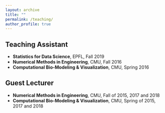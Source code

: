 ```yaml
---
layout: archive
title: ""
permalink: /teaching/
author_profile: true
---
```


Teaching Assistant
------------------
* __Statistics for Data Science__, EPFL, Fall 2019
* __Numerical Methods in Engineering__, CMU, Fall 2016
* __Computational Bio-Modeling & Visualization__, CMU, Spring 2016

Guest Lecturer
--------------
* __Numerical Methods in Engineering__, CMU, Fall of 2015, 2017 and 2018
* __Computational Bio-Modeling & Visualization__, CMU, Spring of 2015, 2017 and 2018
